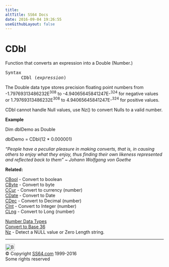 ```yaml
---
title:
altTitle: SS64 Docs
date: 2016-09-04 19:26:55
useGithubLayout: false
---
```

<!-- #BeginLibraryItem "/Library/head_access.lbi" --><!-- #EndLibraryItem --><h1>CDbl</h1>
<p> Function that converts an expression into  a Double (Number.) </p>
<pre>Syntax
      CDbl (<i>expression</i>)</pre>
<p>The Double data type  stores precision floating point numbers from -1.79769313486232E<sup>308</sup> to -4.94065645841247E-<sup>324</sup> for negative values or 1.79769313486232E<sup>308</sup> to 4.94065645841247E-<sup>324</sup> for positive values. </p>
<p>CDbl cannot handle Null values, use Nz() to convert Nulls to a valid number.</p>
<p><b>Example</b></p>
<p class="code">Dim dblDemo as Double</p>
<p class="code">dblDemo = CDbl(12 * 0.000001)</p>
<p class="quote"><i>“People have a peculiar pleasure in making converts, that is, in causing others to enjoy what they enjoy, thus finding their own likeness represented and reflected back to them” ~ Johann Wolfgang von Goethe </i></p>
<p><b>Related:</b></p>
<p><a href="cbool.html">CBool</a> - Convert to boolean <a href="cbyte.html"><br>
CByte</a> - Convert to byte <a href="ccur.html"><br>
CCur</a> - Convert to currency (number) <a href="cdate.html"><br>
CDate</a> - Convert to Date <a href="cdbl.html"><br>
</a><a href="cdec.html">
CDec</a> - Convert to Decimal (number) <a href="chr.html"><br>
</a><a href="cint.html">CInt</a> - Convert to Integer (number) <a href="clng.html"><br>
CLng</a> - Convert to Long (number)
<br>

<a href="syntax-datatypes.html">Number Data Types</a><br>
<a href="../convert.html">Convert to Base 36</a><br>
<a href="nz.html">Nz</a> - Detect a NULL value or Zero Length string.</p><!-- #BeginLibraryItem "/Library/foot_access.lbi" --><p>
<!-- access -->

<hr>
<div id="bl" class="footer"><a href="cdbl.html#"><img src="../images/top.png" width="30" height="22" alt="Back to the Top"></a></div>
<div id="br" class="footer, tagline">© Copyright <a href="../index.html">SS64.com</a> 1999-2016<br>
Some rights reserved</div><!-- #EndLibraryItem -->

